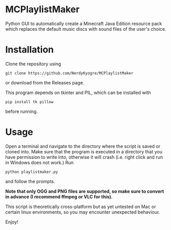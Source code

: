 # MCPlaylistMaker
Python GUI to automatically create a Minecraft Java Edition resource pack which replaces the default music discs with sound files of the user's choice.

# Installation
Clone the repository using
```
git clone https://github.com/NerdyKyogre/MCPlaylistMaker
```
or download from the Releases page.

This program depends on tkinter and PIL, which can be installed with 
```
pip install tk pillow
```
before running.

# Usage
Open a terminal and navigate to the directory where the script is saved or cloned into.
Make sure that the program is executed in a directory that you have permission to write into, otherwise it will crash (i.e. right click and run in Windows does not work.)
Run
```
python playlistmaker.py
```
and follow the prompts.

**Note that only OGG and PNG files are supported, so make sure to convert in advance (I recommend ffmpeg or VLC for this).**

This script is theoretically cross-platform but as yet untested on Mac or certain linux environments, so you may encounter unexpected behaviour.

Enjoy!
